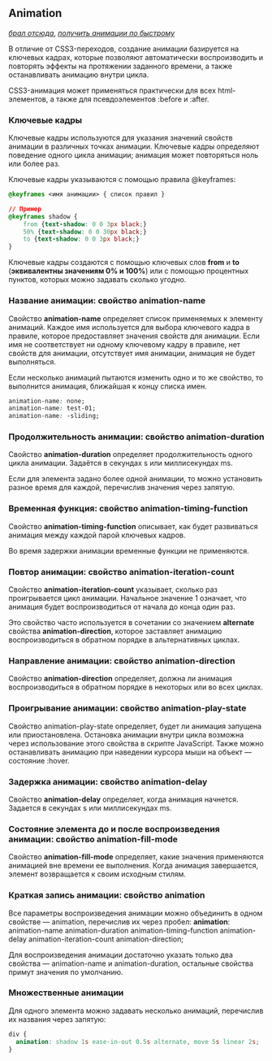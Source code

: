 ## Animation

[_брал отсюда_](https://www.youtube.com/watch?v=YMcyUXVW9G8), [_получить анимации по быстрому_](https://animista.net/play/text)

В отличие от CSS3-переходов, создание анимации базируется на ключевых кадрах, которые позволяют автоматически воспроизводить и повторять эффекты на протяжении заданного времени, а также останавливать анимацию внутри цикла.

CSS3-анимация может применяться практически для всех html-элементов, а также для псевдоэлементов :before и :after.

### Ключевые кадры

Ключевые кадры используются для указания значений свойств анимации в различных точках анимации. Ключевые кадры определяют поведение одного цикла анимации; анимация может повторяться ноль или более раз.

Ключевые кадры указываются с помощью правила @keyframes:

```css
@keyframes <имя анимации> { список правил }

// Пример
@keyframes shadow {
    from {text-shadow: 0 0 3px black;}
    50% {text-shadow: 0 0 30px black;}
    to {text-shadow: 0 0 3px black;}
}
```

Ключевые кадры создаются с помощью ключевых слов **from** и **to** (**эквивалентны значениям 0% и 100%**) или с помощью процентных пунктов, которых можно задавать сколько угодно.

### Название анимации: свойство animation-name

Свойство **animation-name** определяет список применяемых к элементу анимаций. Каждое имя используется для выбора ключевого кадра в правиле, которое предоставляет значения свойств для анимации. Если имя не соответствует ни одному ключевому кадру в правиле, нет свойств для анимации, отсутствует имя анимации, анимация не будет выполняться.

Если несколько анимаций пытаются изменить одно и то же свойство, то выполнится анимация, ближайшая к концу списка имен.

```css
animation-name: none;
animation-name: test-01;
animation-name: -sliding;
```

### Продолжительность анимации: свойство animation-duration

Свойство **animation-duration** определяет продолжительность одного цикла анимации. Задаётся в секундах s или миллисекундах ms.

Если для элемента задано более одной анимации, то можно установить разное время для каждой, перечислив значения через запятую.

### Временная функция: свойство animation-timing-function

Свойство **animation-timing-function** описывает, как будет развиваться анимация между каждой парой ключевых кадров.

Во время задержки анимации временные функции не применяются.

### Повтор анимации: свойство animation-iteration-count

Свойство **animation-iteration-count** указывает, сколько раз проигрывается цикл анимации. Начальное значение 1 означает, что анимация будет воспроизводиться от начала до конца один раз.

Это свойство часто используется в сочетании со значением **alternate** свойства **animation-direction**, которое заставляет анимацию воспроизводиться в обратном порядке в альтернативных циклах.

### Направление анимации: свойство animation-direction

Свойство **animation-direction** определяет, должна ли анимация воспроизводиться в обратном порядке в некоторых или во всех циклах.

### Проигрывание анимации: свойство animation-play-state

Свойство animation-play-state определяет, будет ли анимация запущена или приостановлена. Остановка анимации внутри цикла возможна через использование этого свойства в скрипте JavaScript. Также можно останавливать анимацию при наведении курсора мыши на объект — состояние :hover.

### Задержка анимации: свойство animation-delay

Свойство **animation-delay** определяет, когда анимация начнется. Задается в секундах s или миллисекундах ms.

### Состояние элемента до и после воспроизведения анимации: свойство animation-fill-mode

Свойство **animation-fill-mode** определяет, какие значения применяются анимацией вне времени ее выполнения. Когда анимация завершается, элемент возвращается к своим исходным стилям.

### Краткая запись анимации: свойство animation

Все параметры воспроизведения анимации можно объединить в одном свойстве — animation, перечислив их через пробел:
**animation**: animation-name animation-duration animation-timing-function animation-delay animation-iteration-count animation-direction;

Для воспроизведения анимации достаточно указать только два свойства — animation-name и animation-duration, остальные свойства примут значения по умолчанию.

### Множественные анимации

Для одного элемента можно задавать несколько анимаций, перечислив их названия через запятую:

```css
div {
  animation: shadow 1s ease-in-out 0.5s alternate, move 5s linear 2s;
}
```
